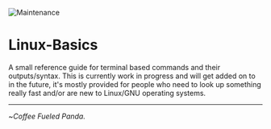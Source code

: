 ![Maintenance](https://img.shields.io/maintenance/yes/2020)

# Linux-Basics

A small reference guide for terminal based commands and their outputs/syntax. This is currently work in progress and will get added on to in the future, it's mostly provided for people who need to look up something really fast and/or are new to Linux/GNU operating systems.

---

~_Coffee Fueled Panda._

